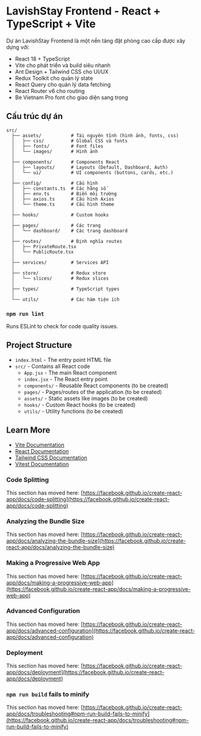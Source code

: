 # LavishStay Frontend - React + TypeScript + Vite

Dự án LavishStay Frontend là một nền tảng đặt phòng cao cấp được xây dựng với:
- React 18 + TypeScript
- Vite cho phát triển và build siêu nhanh
- Ant Design + Tailwind CSS cho UI/UX
- Redux Toolkit cho quản lý state
- React Query cho quản lý data fetching
- React Router v6 cho routing
- Be Vietnam Pro font cho giao diện sang trọng

## Cấu trúc dự án

```
src/
  ├── assets/           # Tài nguyên tĩnh (hình ảnh, fonts, css)
  │   ├── css/          # Global CSS và fonts
  │   ├── fonts/        # Font files
  │   └── images/       # Hình ảnh
  │
  ├── components/       # Components React
  │   ├── layouts/      # Layouts (Default, Dashboard, Auth)
  │   └── ui/           # UI components (buttons, cards, etc.)
  │
  ├── config/           # Cấu hình
  │   ├── constants.ts  # Các hằng số
  │   ├── env.ts        # Biến môi trường
  │   ├── axios.ts      # Cấu hình Axios
  │   └── theme.ts      # Cấu hình theme
  │
  ├── hooks/            # Custom hooks
  │
  ├── pages/            # Các trang
  │   └── dashboard/    # Các trang dashboard
  │
  ├── routes/           # Định nghĩa routes
  │   ├── PrivateRoute.tsx
  │   └── PublicRoute.tsx
  │
  ├── services/         # Services API
  │
  ├── store/            # Redux store
  │   └── slices/       # Redux slices
  │
  ├── types/            # TypeScript types
  │
  └── utils/            # Các hàm tiện ích
```

### `npm run lint`

Runs ESLint to check for code quality issues.

## Project Structure

- `index.html` - The entry point HTML file
- `src/` - Contains all React code
  - `App.jsx` - The main React component
  - `index.jsx` - The React entry point
  - `components/` - Reusable React components (to be created)
  - `pages/` - Pages/routes of the application (to be created)
  - `assets/` - Static assets like images (to be created)
  - `hooks/` - Custom React hooks (to be created)
  - `utils/` - Utility functions (to be created)

## Learn More

- [Vite Documentation](https://vitejs.dev/)
- [React Documentation](https://react.dev/)
- [Tailwind CSS Documentation](https://tailwindcss.com/docs)
- [Vitest Documentation](https://vitest.dev/)

### Code Splitting

This section has moved here: [https://facebook.github.io/create-react-app/docs/code-splitting](https://facebook.github.io/create-react-app/docs/code-splitting)

### Analyzing the Bundle Size

This section has moved here: [https://facebook.github.io/create-react-app/docs/analyzing-the-bundle-size](https://facebook.github.io/create-react-app/docs/analyzing-the-bundle-size)

### Making a Progressive Web App

This section has moved here: [https://facebook.github.io/create-react-app/docs/making-a-progressive-web-app](https://facebook.github.io/create-react-app/docs/making-a-progressive-web-app)

### Advanced Configuration

This section has moved here: [https://facebook.github.io/create-react-app/docs/advanced-configuration](https://facebook.github.io/create-react-app/docs/advanced-configuration)

### Deployment

This section has moved here: [https://facebook.github.io/create-react-app/docs/deployment](https://facebook.github.io/create-react-app/docs/deployment)

### `npm run build` fails to minify

This section has moved here: [https://facebook.github.io/create-react-app/docs/troubleshooting#npm-run-build-fails-to-minify](https://facebook.github.io/create-react-app/docs/troubleshooting#npm-run-build-fails-to-minify)
